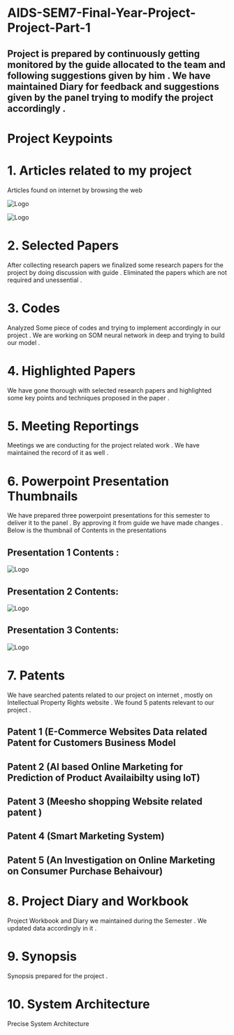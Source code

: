 # AIDS-SEM7-Final-Year-Project-Project-Part-1
## Project is prepared by continuously getting monitored by the guide allocated to the team and following suggestions given by him . We have maintained Diary for feedback and suggestions given by the panel trying to modify the project accordingly .

# Project Keypoints

# 1. Articles related to my project 

Articles found on internet by browsing the web 

![Logo](https://github.com/yashraj9011/AIDS-SEM7-Final-Year-Project-Part-1/blob/master/Images/Screenshot%202023-10-23%20054111.png)

![Logo](https://github.com/yashraj9011/AIDS-SEM7-Final-Year-Project-Part-1/blob/master/Images/Screenshot%202023-10-23%20054259.png)


# 2. Selected Papers

After collecting research papers we finalized some research papers for the project by doing discussion with guide . Eliminated the papers which are not required and unessential .

# 3. Codes

Analyzed Some piece of codes and trying to implement accordingly in our project . We are working on SOM neural network in deep and trying to build our model .

# 4. Highlighted Papers

We have gone thorough with selected research papers and highlighted some key points and techniques proposed in the paper . 

# 5. Meeting Reportings

Meetings we are conducting for the project related work . We have maintained the record of it as well .

# 6. Powerpoint Presentation Thumbnails

We have prepared three powerpoint presentations for this semester to deliver it to the panel . By approving it from guide we have made changes . Below is the thumbnail of Contents in the presentations 

## Presentation 1 Contents :
![Logo](https://github.com/yashraj9011/AIDS-SEM7-Final-Year-Project-Part-1/blob/master/Images/Screenshot%202023-10-23%20063613.png)


## Presentation 2 Contents:
![Logo](https://github.com/yashraj9011/AIDS-SEM7-Final-Year-Project-Part-1/blob/master/Images/Screenshot%202023-10-23%20063525.png)


## Presentation 3 Contents:
![Logo](https://github.com/yashraj9011/AIDS-SEM7-Final-Year-Project-Part-1/blob/master/Images/Screenshot%202023-10-23%20062631.png)

# 7. Patents

We have searched patents related to our project on internet , mostly on Intellectual Property Rights website . We found 5 patents relevant to our project . 

## Patent 1 (E-Commerce Websites Data related Patent for Customers Business Model

## Patent 2 (AI based Online Marketing for Prediction of Product Availaibilty using IoT)

## Patent 3 (Meesho shopping Website related patent )

## Patent 4 (Smart Marketing System)

## Patent 5 (An Investigation on Online Marketing on Consumer Purchase Behaivour)

# 8. Project Diary and Workbook

Project Workbook and Diary we maintained during the Semester . We updated data accordingly in it .

# 9. Synopsis

Synopsis prepared for the project .




# 10. System Architecture


Precise System Architecture

